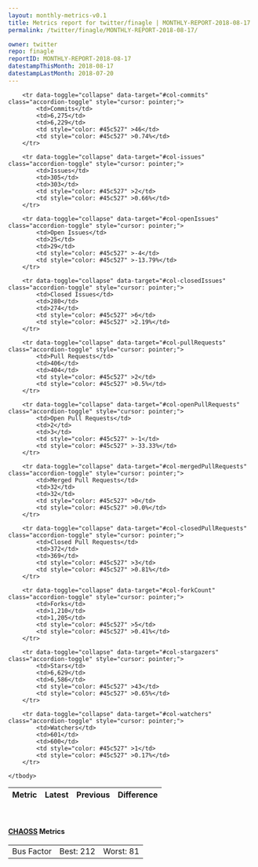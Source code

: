 ```yaml
---
layout: monthly-metrics-v0.1
title: Metrics report for twitter/finagle | MONTHLY-REPORT-2018-08-17 | 2018-08-17
permalink: /twitter/finagle/MONTHLY-REPORT-2018-08-17/

owner: twitter
repo: finagle
reportID: MONTHLY-REPORT-2018-08-17
datestampThisMonth: 2018-08-17
datestampLastMonth: 2018-07-20
---
```



<table class="table table-condensed" style="border-collapse:collapse;">
    <thead>
    <tr>
        <th>Metric</th>
        <th>Latest</th>
        <th>Previous</th>
        <th colspan="2" style="text-align: center;">Difference</th>
    </tr>
    </thead>
    <tbody>

        <tr data-toggle="collapse" data-target="#col-commits" class="accordion-toggle" style="cursor: pointer;">
            <td>Commits</td>
            <td>6,275</td>
            <td>6,229</td>
            <td style="color: #45c527" >46</td>
            <td style="color: #45c527" >0.74%</td>
        </tr>
        
        <tr data-toggle="collapse" data-target="#col-issues" class="accordion-toggle" style="cursor: pointer;">
            <td>Issues</td>
            <td>305</td>
            <td>303</td>
            <td style="color: #45c527" >2</td>
            <td style="color: #45c527" >0.66%</td>
        </tr>
        
        <tr data-toggle="collapse" data-target="#col-openIssues" class="accordion-toggle" style="cursor: pointer;">
            <td>Open Issues</td>
            <td>25</td>
            <td>29</td>
            <td style="color: #45c527" >-4</td>
            <td style="color: #45c527" >-13.79%</td>
        </tr>
        
        <tr data-toggle="collapse" data-target="#col-closedIssues" class="accordion-toggle" style="cursor: pointer;">
            <td>Closed Issues</td>
            <td>280</td>
            <td>274</td>
            <td style="color: #45c527" >6</td>
            <td style="color: #45c527" >2.19%</td>
        </tr>
        
        <tr data-toggle="collapse" data-target="#col-pullRequests" class="accordion-toggle" style="cursor: pointer;">
            <td>Pull Requests</td>
            <td>406</td>
            <td>404</td>
            <td style="color: #45c527" >2</td>
            <td style="color: #45c527" >0.5%</td>
        </tr>
        
        <tr data-toggle="collapse" data-target="#col-openPullRequests" class="accordion-toggle" style="cursor: pointer;">
            <td>Open Pull Requests</td>
            <td>2</td>
            <td>3</td>
            <td style="color: #45c527" >-1</td>
            <td style="color: #45c527" >-33.33%</td>
        </tr>
        
        <tr data-toggle="collapse" data-target="#col-mergedPullRequests" class="accordion-toggle" style="cursor: pointer;">
            <td>Merged Pull Requests</td>
            <td>32</td>
            <td>32</td>
            <td style="color: #45c527" >0</td>
            <td style="color: #45c527" >0.0%</td>
        </tr>
        
        <tr data-toggle="collapse" data-target="#col-closedPullRequests" class="accordion-toggle" style="cursor: pointer;">
            <td>Closed Pull Requests</td>
            <td>372</td>
            <td>369</td>
            <td style="color: #45c527" >3</td>
            <td style="color: #45c527" >0.81%</td>
        </tr>
        
        <tr data-toggle="collapse" data-target="#col-forkCount" class="accordion-toggle" style="cursor: pointer;">
            <td>Forks</td>
            <td>1,210</td>
            <td>1,205</td>
            <td style="color: #45c527" >5</td>
            <td style="color: #45c527" >0.41%</td>
        </tr>
        
        <tr data-toggle="collapse" data-target="#col-stargazers" class="accordion-toggle" style="cursor: pointer;">
            <td>Stars</td>
            <td>6,629</td>
            <td>6,586</td>
            <td style="color: #45c527" >43</td>
            <td style="color: #45c527" >0.65%</td>
        </tr>
        
        <tr data-toggle="collapse" data-target="#col-watchers" class="accordion-toggle" style="cursor: pointer;">
            <td>Watchers</td>
            <td>601</td>
            <td>600</td>
            <td style="color: #45c527" >1</td>
            <td style="color: #45c527" >0.17%</td>
        </tr>
        
    </tbody>
</table>
<br>
<h4><a target="_blank" href="https://chaoss.community/">CHAOSS</a> Metrics</h4>

<table class="table table-condensed" style="border-collapse:collapse;">
    <tbody>
        <td>Bus Factor</td>
        <td>Best: 212</td>
        <td>Worst: 81</td>
    </tbody>
</table>
